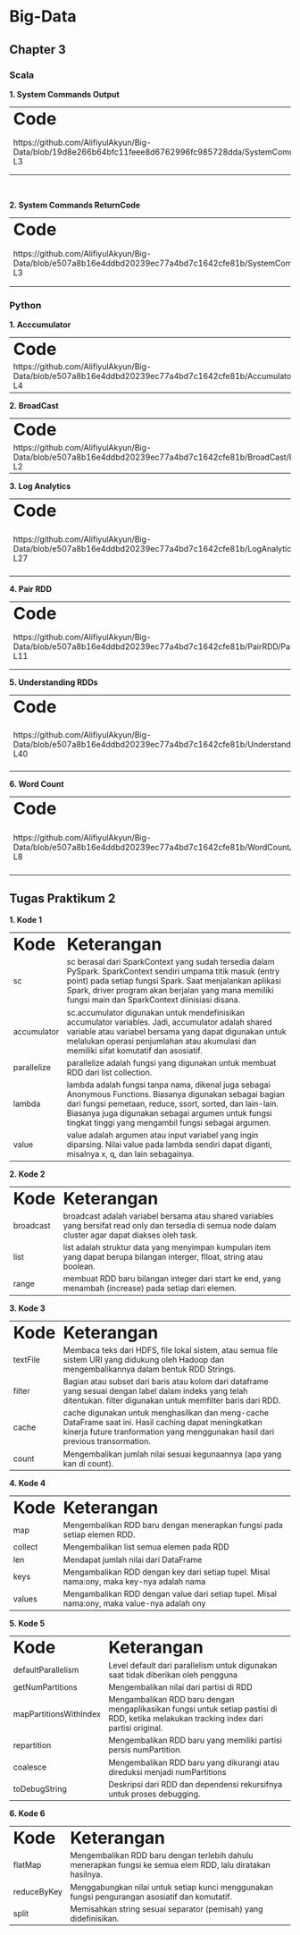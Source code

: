 # Big-Data
## Chapter 3


### Scala

**1. System Commands Output**
<table border="0">
 <tr>
  <td><b style="font-size:30px">Code</b></td>
    <td><b style="font-size:30px">Output</b></td>
 </tr>
 <tr>
   <td>https://github.com/AlifiyulAkyun/Big-Data/blob/19d8e266b64bfc11feee8d6762996fc985728dda/SystemCommandsOutput/SystemCommandsOutput.scala#L1-L3 </td>
    <td><img alt="Dark" src="https://github.com/AlifiyulAkyun/Big-Data/blob/e507a8b16e4ddbd20239ec77a4bd7c1642cfe81b/SystemCommandsOutput/SystemCommandsOutput.png"></td>
 </tr>
</table><br>

**2. System Commands ReturnCode**
<table border="0">
 <tr>
    <td><b style="font-size:30px">Code</b></td>
    <td><b style="font-size:30px">Output</b></td>
 </tr>
 <tr>
    <td>https://github.com/AlifiyulAkyun/Big-Data/blob/e507a8b16e4ddbd20239ec77a4bd7c1642cfe81b/SystemCommandsReturnCode/SystemCommandsReturnCode.scala#L1-L3 </td>
    <td><img alt="Dark" src="https://github.com/AlifiyulAkyun/Big-Data/blob/e507a8b16e4ddbd20239ec77a4bd7c1642cfe81b/SystemCommandsReturnCode/SystemCommandsReturnCode.png"></td>
 </tr>
</table>

### Python
**1. Acccumulator**
<table border="0">
 <tr>
    <td><b style="font-size:30px">Code</b></td>
    <td><b style="font-size:30px">Output</b></td>
 </tr>
 <tr>
    <td>https://github.com/AlifiyulAkyun/Big-Data/blob/e507a8b16e4ddbd20239ec77a4bd7c1642cfe81b/Accumulator/Accumulator.py#L1-L4 </td>
    <td><img alt="Dark" src="https://github.com/AlifiyulAkyun/Big-Data/blob/e507a8b16e4ddbd20239ec77a4bd7c1642cfe81b/Accumulator/Accumulator.png"></td>
 </tr>
</table>
<b>2. BroadCast</b>
<table border="0">
 <tr>
    <td><b style="font-size:30px">Code</b></td>
    <td><b style="font-size:30px">Output</b></td>
 </tr>
 <tr>
    <td>https://github.com/AlifiyulAkyun/Big-Data/blob/e507a8b16e4ddbd20239ec77a4bd7c1642cfe81b/BroadCast/BroadCast.py#L1-L2</td>
    <td><img alt="Dark" src="https://github.com/AlifiyulAkyun/Big-Data/blob/e507a8b16e4ddbd20239ec77a4bd7c1642cfe81b/BroadCast/Broadcast.png"></td>
 </tr>
</table>
<b>3. Log Analytics</b>
<table border="0">
 <tr>
    <td><b style="font-size:30px">Code</b></td>
    <td><b style="font-size:30px">Output</b></td>
 </tr>
 <tr>
    <td>https://github.com/AlifiyulAkyun/Big-Data/blob/e507a8b16e4ddbd20239ec77a4bd7c1642cfe81b/LogAnalytics/LogAnalytics.py#L1-L27</td>
    <td><img alt="Dark" src="https://github.com/AlifiyulAkyun/Big-Data/blob/e507a8b16e4ddbd20239ec77a4bd7c1642cfe81b/LogAnalytics/LogAnalytics.png"></td>
 </tr>
</table>
<b>4. Pair RDD</b>
    <table border="0">
 <tr>
    <td><b style="font-size:30px">Code</b></td>
    <td><b style="font-size:30px">Output</b></td>
 </tr>
 <tr>
    <td>https://github.com/AlifiyulAkyun/Big-Data/blob/e507a8b16e4ddbd20239ec77a4bd7c1642cfe81b/PairRDD/PairRDD.py#L1-L11</td>
    <td><img alt="Dark" src="https://github.com/AlifiyulAkyun/Big-Data/blob/e507a8b16e4ddbd20239ec77a4bd7c1642cfe81b/PairRDD/PairRDD.png"></td>
 </tr>
</table>
<b>5. Understanding RDDs</b>
    <table border="0">
 <tr>
    <td><b style="font-size:30px" width="20%">Code</b></td>
    <td><b style="font-size:30px">Output</b></td>
 </tr>
 <tr>
    <td>https://github.com/AlifiyulAkyun/Big-Data/blob/e507a8b16e4ddbd20239ec77a4bd7c1642cfe81b/UnderstandingRDDs/UnderstandingRDDs.py#L1-L40 </td>
    <td><img alt="Dark" src="https://github.com/AlifiyulAkyun/Big-Data/blob/e507a8b16e4ddbd20239ec77a4bd7c1642cfe81b/UnderstandingRDDs/UnderstandingRDDs.png"></td>
 </tr>
</table>
<b>6. Word Count</b>
    <table border="0">
 <tr>
    <td><b style="font-size:30px">Code</b></td>
    <td><b style="font-size:30px">Output</b></td>
 </tr>
 <tr>
    <td>https://github.com/AlifiyulAkyun/Big-Data/blob/e507a8b16e4ddbd20239ec77a4bd7c1642cfe81b/WordCount/WordCount.py#L1-L8</td>
    <td><img alt="Dark" src="https://github.com/AlifiyulAkyun/Big-Data/blob/e507a8b16e4ddbd20239ec77a4bd7c1642cfe81b/WordCount/Word%20Count.png"></td>
 </tr>
</table>

## Tugas Praktikum 2
<b>1. Kode 1</b>
<table border="0">
 <tr>
    <td><b style="font-size:30px">Kode</b></td>
    <td><b style="font-size:30px">Keterangan</b></td>
 </tr>
 <tr>
    <td>sc</td>
    <td>sc berasal dari SparkContext yang sudah tersedia dalam PySpark. SparkContext sendiri umpama titik masuk (entry point) pada setiap fungsi Spark. Saat menjalankan aplikasi Spark, driver program akan berjalan yang mana memiliki fungsi main dan SparkContext diinisiasi disana.</td>
 </tr>
 <tr>
    <td>accumulator</td>
    <td>sc.accumulator digunakan untuk mendefinisikan accumulator variables. Jadi, accumulator adalah shared variable atau variabel bersama yang dapat digunakan untuk melalukan operasi penjumlahan atau akumulasi dan memiliki sifat komutatif dan asosiatif.</td>
 </tr>
 <tr>
    <td>parallelize</td>
    <td>parallelize adalah fungsi yang digunakan untuk membuat RDD dari list collection. </td>
 </tr>
 <tr>
    <td>lambda</td>
    <td>lambda adalah fungsi tanpa nama, dikenal juga sebagai Anonymous Functions. Biasanya digunakan sebagai bagian dari fungsi pemetaan, reduce, ssort, sorted, dan lain-lain. Biasanya juga digunakan sebagai argumen untuk fungsi tingkat tinggi yang mengambil fungsi sebagai argumen.</td>
 </tr>
 <tr>
    <td>value</td>
    <td>value adalah argumen atau input variabel yang ingin diparsing. Nilai value pada lambda sendiri dapat diganti, misalnya x, q, dan lain sebagainya.</td>
 </tr>
</table>

<b>2. Kode 2</b>
<table border="0">
 <tr>
    <td><b style="font-size:30px">Kode</b></td>
    <td><b style="font-size:30px">Keterangan</b></td>
 </tr>
 <tr>
    <td>broadcast</td>
    <td>broadcast adalah variabel bersama atau shared variables yang bersifat read only dan tersedia di semua node dalam cluster agar dapat diakses oleh task. </td>
 </tr>
 <tr>
    <td>list</td>
    <td>list adalah struktur data yang menyimpan kumpulan item yang dapat berupa bilangan interger, flloat, string atau boolean.</td>
 </tr>
 <tr>
    <td>range</td>
    <td>membuat RDD baru bilangan integer dari start ke end, yang menambah (increase) pada setiap dari elemen.</td>
 </tr>
</table>

<b>3. Kode 3</b>
<table border="0">
 <tr>
    <td><b style="font-size:30px">Kode</b></td>
    <td><b style="font-size:30px">Keterangan</b></td>
 </tr>
 <tr>
    <td>textFile</td>
    <td>Membaca teks dari HDFS, file lokal sistem, atau semua file sistem URI yang didukung oleh Hadoop dan mengembalikannya dalam bentuk RDD Strings.</td>
 </tr>
 <tr>
    <td>filter</td>
    <td>Bagian atau subset dari baris atau kolom dari dataframe yang sesuai dengan label dalam indeks yang telah ditentukan. filter digunakan untuk memfilter baris dari RDD.</td>
 </tr>
 <tr>
    <td>cache</td>
    <td>cache digunakan untuk menghasilkan dan meng-cache DataFrame saat ini. Hasil caching dapat meningkatkan kinerja future tranformation yang menggunakan hasil dari previous transormation.  </td>
 </tr>
 <tr>
    <td>count</td>
    <td>Mengembalikan jumlah nilai sesuai kegunaannya (apa yang kan di count). </td>
 </tr>
</table>

<b>4. Kode 4</b>
<table border="0">
 <tr>
    <td><b style="font-size:30px">Kode</b></td>
    <td><b style="font-size:30px">Keterangan</b></td>
 </tr>
 <tr>
    <td>map</td>
    <td>Mengembalikan RDD baru dengan menerapkan fungsi pada setiap elemen RDD.</td>
 </tr>
 <tr>
    <td>collect</td>
    <td>Mengembalikan list semua elemen pada RDD</td>
 </tr>
 <tr>
    <td>len</td>
    <td>Mendapat jumlah nilai dari DataFrame</td>
 </tr>
 <tr>
    <td>keys</td>
    <td>Mengambalikan RDD dengan key dari setiap tupel. Misal nama:ony, maka key-nya adalah nama</td>
 </tr>
 <tr>
    <td>values</td>
    <td>Mengambalikan RDD dengan value dari setiap tupel. Misal nama:ony, maka value-nya adalah ony</td>
 </tr>
</table>

<b>5. Kode 5</b>
<table border="0">
 <tr>
    <td><b style="font-size:30px">Kode</b></td>
    <td><b style="font-size:30px">Keterangan</b></td>
 </tr>
 <tr>
    <td>defaultParallelism</td>
    <td>Level default dari parallelism untuk digunakan saat tidak diberikan oleh pengguna</td>
 </tr>
 <tr>
    <td>getNumPartitions</td>
    <td>Mengembalikan nilai dari partisi di RDD</td>
 </tr>
 <tr>
    <td>mapPartitionsWithIndex</td>
    <td>Mengambalikan RDD baru dengan mengaplikasikan fungsi untuk setiap pastisi di RDD, ketika melakukan tracking index dari partisi original.</td>
 </tr>
 <tr>
    <td>repartition</td>
    <td>Mengembalikan RDD baru yang memiliki partisi persis numPartition.</td>
 </tr>
 <tr>
    <td>coalesce</td>
    <td>Mengembalikan RDD baru yang dikurangi atau direduksi menjadi numPartitions</td>
 </tr>
 <tr>
    <td>toDebugString</td>
    <td>Deskripsi dari RDD dan dependensi rekursifnya untuk proses debugging.</td>
 </tr>
</table>

<b>6. Kode 6</b>
<table border="0">
 <tr>
    <td><b style="font-size:30px">Kode</b></td>
    <td><b style="font-size:30px">Keterangan</b></td>
 </tr>
 <tr>
    <td>flatMap</td>
    <td>Mengembalikan RDD baru dengan terlebih dahulu menerapkan fungsi ke semua elem RDD, lalu diratakan hasilnya. </td>
 </tr>
 <tr>
    <td>reduceByKey</td>
    <td>Menggabungkan nilai untuk setiap kunci menggunakan fungsi pengurangan asosiatif dan komutatif.</td>
 </tr>
 <tr>
    <td>split</td>
    <td>Memisahkan string sesuai separator (pemisah) yang didefinisikan.</td>
 </tr>
</table>
